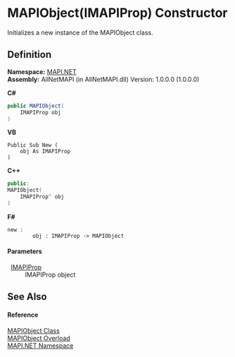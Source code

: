 # MAPIObject(IMAPIProp) Constructor


Initializes a new instance of the MAPIObject class.



## Definition
**Namespace:** <a href="5bef4637-66f8-16d4-e5f4-4d0da57a1538.md">MAPI.NET</a>  
**Assembly:** AllNetMAPI (in AllNetMAPI.dll) Version: 1.0.0.0 (1.0.0.0)

**C#**
``` C#
public MAPIObject(
	IMAPIProp obj
)
```
**VB**
``` VB
Public Sub New ( 
	obj As IMAPIProp
)
```
**C++**
``` C++
public:
MAPIObject(
	IMAPIProp^ obj
)
```
**F#**
``` F#
new : 
        obj : IMAPIProp -> MAPIObject
```



#### Parameters
<dl><dt>  <a href="a20f5817-5533-814e-fd1d-0d3a9179b1b4.md">IMAPIProp</a></dt><dd>IMAPIProp object</dd></dl>

## See Also


#### Reference
<a href="6aa245b8-3fdd-0cd0-a3f7-bdccb4596d2c.md">MAPIObject Class</a>  
<a href="3a8ee687-820f-57c4-41f9-6bd59ab6e631.md">MAPIObject Overload</a>  
<a href="5bef4637-66f8-16d4-e5f4-4d0da57a1538.md">MAPI.NET Namespace</a>  
